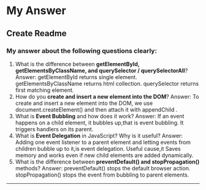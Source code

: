 # My Answer
## Create Readme

### My answer about the following questions clearly:

1. What is the difference between **getElementById, getElementsByClassName, and querySelector / querySelectorAll**?
   Answer: getElementById returns single element.
           getElementsByClassName returns html collection.
           querySelector returns first matching element. 
2. How do you **create and insert a new element into the DOM**?
   Answer: To create and insert a new element into the DOM, we use document.createElement() and                then attach it with appendChild .
3. What is **Event Bubbling** and how does it work?
   Answer: If an event happens on a child element, it bubbles up,that is event bubbling.
           It triggers handlers on its parent.
4. What is **Event Delegation** in JavaScript? Why is it useful?
   Answer: Adding one event listener to a parent element and letting events from children bubble             up to it,is event delegation.
            Useful cause,it Saves memory and works even if new child elements are added dynamically.
5. What is the difference between **preventDefault() and stopPropagation()** methods?
    Answer: preventDefault() stops the default browser action.
            stopPropagation() stops the event from bubbling to parent elements.
---
